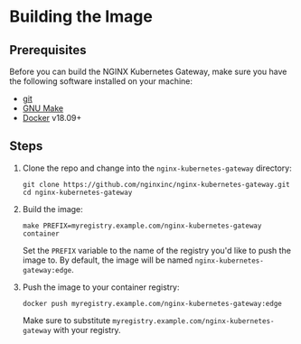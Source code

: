 # Building the Image

## Prerequisites

Before you can build the NGINX Kubernetes Gateway, make sure you have the following software installed on your machine:

- [git](https://git-scm.com/)
- [GNU Make](https://www.gnu.org/software/software.html)
- [Docker](https://www.docker.com/) v18.09+

## Steps

1. Clone the repo and change into the `nginx-kubernetes-gateway` directory:

   ```
   git clone https://github.com/nginxinc/nginx-kubernetes-gateway.git
   cd nginx-kubernetes-gateway
   ```

2. Build the image:

   ```
   make PREFIX=myregistry.example.com/nginx-kubernetes-gateway container
   ```

   Set the `PREFIX` variable to the name of the registry you'd like to push the image to. By default, the image will be
   named `nginx-kubernetes-gateway:edge`.

3. Push the image to your container registry:

   ```
   docker push myregistry.example.com/nginx-kubernetes-gateway:edge
   ```

   Make sure to substitute `myregistry.example.com/nginx-kubernetes-gateway` with your registry.
